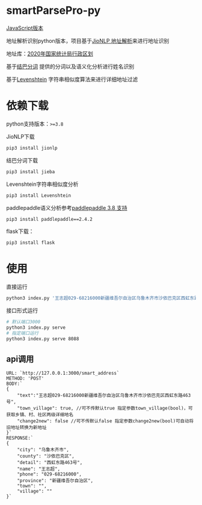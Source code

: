 # smartParsePro-py
[JavaScript版本](https://github.com/wzc570738205/smartParsePro)

地址解析识别python版本，项目基于[JioNLP 地址解析](https://github.com/dongrixinyu/JioNLP/wiki/Gadget-%E8%AF%B4%E6%98%8E%E6%96%87%E6%A1%A3#user-content-%E5%9C%B0%E5%9D%80%E8%A7%A3%E6%9E%90)来进行地址识别

地址库：[2020年国家统计局行政区划](http://www.stats.gov.cn/tjsj/tjbz/tjyqhdmhcxhfdm/2020)

基于[结巴分词](https://github.com/fxsjy/jieba) 提供的分词以及语义化分析进行姓名识别

基于[Levenshtein](https://github.com/Levenshtein) 字符串相似度算法来进行详细地址过滤

# 依赖下载
python支持版本：`>=3.8`

JioNLP下载
```bash
pip3 install jionlp
```
结巴分词下载
```bash
pip3 install jieba
```
Levenshtein字符串相似度分析
```bash
pip3 install Levenshtein
```
paddlepaddle语义分析参考[paddlepaddle 3.8 支持](https://github.com/fxsjy/jieba/issues/920)
```bash
pip3 install paddlepaddle==2.4.2
```
flask下载：
```bash
pip3 install flask
```

# 使用
直接运行
```bash
python3 index.py '王志超029-68216000新疆维吾尔自治区乌鲁木齐市沙依巴克区西虹东路463号'
```
接口形式运行 
```bash
# 默认端口3000
python3 index.py serve  
# 指定端口运行
python3 index.py serve 8088 
```
## api调用
```JS
URL: `http://127.0.0.1:3000/smart_address`
METHOD: 'POST'
BODY:`
{
    "text":"王志超029-68216000新疆维吾尔自治区乌鲁木齐市沙依巴克区西虹东路463号",
    "town_village": true, //可不传默认true 指定参数town_village(bool)，可获取乡镇、村、社区两级详细地名 
    "change2new": false //可不传默认false 指定参数change2new(bool)可自动将旧地址转换为新地址
}`
RESPONSE:`
{
    "city": "乌鲁木齐市",
    "county": "沙依巴克区",
    "detail": "西虹东路463号",
    "name": "王志超",
    "phone": "029-68216000",
    "province": "新疆维吾尔自治区",
    "town": "",
    "village": ""
}`
```
